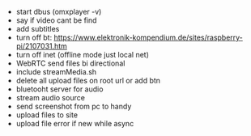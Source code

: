 - start dbus (omxplayer -v)
- say if video cant be find
- add subtitles
- turn off bt: https://www.elektronik-kompendium.de/sites/raspberry-pi/2107031.htm
- turn off inet (offline mode just local net)
- WebRTC send files bi directional
- include streamMedia.sh
- delete all upload files on root url or add btn
- bluetooht server for audio
- stream audio source
- send screenshot from pc to handy
- upload files to site
- upload file error if new while async
